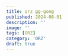 ```yaml
---
title: orz gg-gong
published: 2024-08-01
description: ''
image: ''
tags: [ORZ]
category: 'ORZ'
draft: true 
---
```


